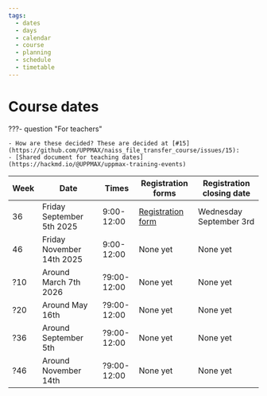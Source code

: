 ```yaml
---
tags:
  - dates
  - days
  - calendar
  - course
  - planning
  - schedule
  - timetable
---
```


# Course dates

???- question "For teachers"

    - How are these decided? These are decided at [#15](https://github.com/UPPMAX/naiss_file_transfer_course/issues/15):
    - [Shared document for teaching dates](https://hackmd.io/@UPPMAX/uppmax-training-events)

Week|Date                     |Times      |Registration forms  |Registration closing date
----|-------------------------|-----------|--------------------|-----
36  |Friday September 5th 2025|9:00-12:00 |[Registration form](https://docs.google.com/forms/d/e/1FAIpQLSeKPn-w7a-uoC35aGCrU_2b2ZCfOCGsFSgN4iZzdly6skaIuw/viewform) |Wednesday September 3rd
46  |Friday November 14th 2025|9:00-12:00 |None yet|None yet
?10 |Around March 7th 2026    |?9:00-12:00|None yet|None yet
?20 |Around May 16th          |?9:00-12:00|None yet|None yet
?36 |Around September 5th     |?9:00-12:00|None yet|None yet
?46 |Around November 14th     |?9:00-12:00|None yet|None yet
